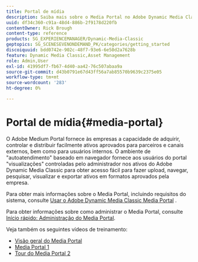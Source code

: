 ```yaml
---
title: Portal de mídia
description: Saiba mais sobre o Media Portal no Adobe Dynamic Media Classic.
uuid: df34c360-c91a-48d4-886b-2f9178d220fb
contentOwner: Rick Brough
content-type: reference
products: SG_EXPERIENCEMANAGER/Dynamic-Media-Classic
geptopics: SG_SCENESEVENONDEMAND_PK/categories/getting_started
discoiquuid: bdd0742e-902c-48f7-93e6-6e50d2a7628b
feature: Dynamic Media Classic,Asset Management
role: Admin,User
exl-id: 41995df7-fb67-4d40-aa42-76c507abaa9a
source-git-commit: d43b0791e67d43ff56a7ab85570b9639c2375e05
workflow-type: tm+mt
source-wordcount: '283'
ht-degree: 0%

---
```


# Portal de mídia{#media-portal}

O Adobe Medium Portal fornece às empresas a capacidade de adquirir, controlar e distribuir facilmente ativos aprovados para parceiros e canais externos, bem como para usuários internos. O ambiente de &quot;autoatendimento&quot; baseado em navegador fornece aos usuários do portal &quot;visualizações&quot; controladas pelo administrador nos ativos do Adobe Dynamic Media Classic para obter acesso fácil para fazer upload, navegar, pesquisar, visualizar e exportar ativos em formatos aprovados pela empresa.

Para obter mais informações sobre o Media Portal, incluindo requisitos do sistema, consulte [Usar o Adobe Dynamic Media Classic Media Portal](https://help.adobe.com/en_US/scene7/mediaportal/) <!-- (https://help.adobe.com/en_US/scene7/mediaportal/index.html) -->.

Para obter informações sobre como administrar o Media Portal, consulte [Início rápido: Administração do Media Portal](quick-start-media-portal-administration.md#quick_start_media_portal_administration).

Veja também os seguintes vídeos de treinamento:

* [Visão geral do Media Portal](https://s7d5.scene7.com/s7viewers/html5/VideoViewer.html?videoserverurl=https://s7d5.scene7.com/is/content/&amp;emailurl=https://s7d5.scene7.com/s7/emailFriend&amp;serverUrl=https://s7d5.scene7.com/is/image/&amp;config=Scene7SharedAssets/Universal_HTML5_Video&amp;contenturl=https://s7d5.scene7.com/skins/&amp;asset=S7tutorials/544_mp_overview1_converted%20renamed_Done-AVS)
* [Media Portal 1](https://s7d5.scene7.com/s7viewers/html5/VideoViewer.html?videoserverurl=https://s7d5.scene7.com/is/content/&amp;emailurl=https://s7d5.scene7.com/s7/emailFriend&amp;serverUrl=https://s7d5.scene7.com/is/image/&amp;config=Scene7SharedAssets/Universal_HTML5_Video&amp;contenturl=https://s7d5.scene7.com/skins/&amp;asset=S7tutorials/545_mp_tour1_user_converted%20renamed_Done-AVS)
* [Tour do Media Portal 2](https://s7d5.scene7.com/s7viewers/html5/VideoViewer.html?videoserverurl=https://s7d5.scene7.com/is/content/&amp;emailurl=https://s7d5.scene7.com/s7/emailFriend&amp;serverUrl=https://s7d5.scene7.com/is/image/&amp;config=Scene7SharedAssets/Universal_HTML5_Video&amp;contenturl=https://s7d5.scene7.com/skins/&amp;asset=S7tutorials/546_mp_tour2_admin_converted%20renamed_Done-AVS)
